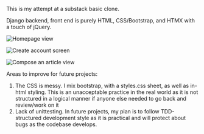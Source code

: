 This is my attempt at a substack basic clone.

Django backend, front end is purely HTML, CSS/Bootstrap, and HTMX with a touch of jQuery.


![Homepage view](https://i.imgur.com/CG39e8L.gif)

![Create account screen](https://i.imgur.com/YSfWliw.gif)

![Compose an article view](https://i.imgur.com/bBQXn2j.png)


Areas to improve for future projects:
1) The CSS is messy. I mix bootstrap, with a styles.css sheet, as well as in-html styling. This is an unacceptable practice in the real world as it is not structured in a logical manner if anyone else needed to go back and review/work on it
2) Lack of unittesting. In future projects, my plan is to follow TDD-structured development style as it is practical and will protect about bugs as the codebase develops.
